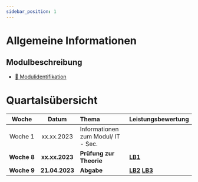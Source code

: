 ```yaml
---
sidebar_position: 1
---
```


# Allgemeine Informationen

## Modulbeschreibung

- [:paperclip: Modulidentifikation](https://www.modulbaukasten.ch/module/231/1/de-DE?title=Datenschutz-und-Datensicherheit-anwenden)

# Quartalsübersicht

|         Woche          |             Datum             | Thema                                             | Leistungsbewertung |
| :--------------------: | :---------------------------: | :------------------------------------------------ | :----------------- |
|     Woche&nbsp;1       |          xx.xx.2023           | Informationen zum Modul/ IT - Sec.                |
|   **Woche&nbsp;8**     |         **xx.xx.2023**        | **Prüfung zur Theorie**                           | **[LB1]** 
|   **Woche&nbsp;9**     |        **21.04.2023**         | **Abgabe**            | **[LB2]** **[LB3]**       |

[LB1]: ./beurteilungen/lb1.md
[LB2]: ./beurteilungen/lb2.md
[LB3]: ./beurteilungen/lb3.md
